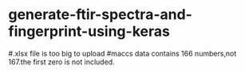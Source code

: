 # generate-ftir-spectra-and-fingerprint-using-keras 
#.xlsx file is too big to upload
#maccs data contains 166 numbers,not 167.the first zero is not included.
